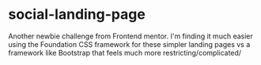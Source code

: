 # social-landing-page
Another newbie challenge from Frontend mentor. I'm finding it much easier using the Foundation CSS framework for these simpler landing pages vs a framework like Bootstrap that feels much more restricting/complicated/ 
